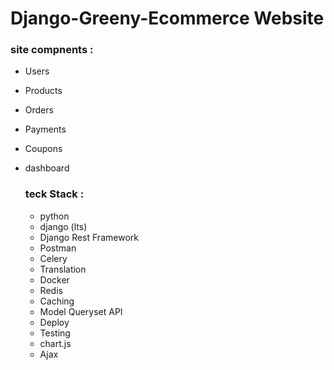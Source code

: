 # Django-Greeny-Ecommerce Website
### site compnents :
- Users
- Products
- Orders
- Payments
- Coupons
- dashboard

  ### teck Stack :
  - python
  - django (lts)
  - Django Rest Framework
  - Postman
  - Celery
  - Translation
  - Docker
  - Redis
  - Caching
  - Model Queryset API
  - Deploy
  - Testing
  - chart.js
  - Ajax
